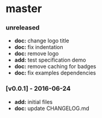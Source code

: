 # master

### unreleased
- **doc:** change logo title
- **doc:** fix indentation
- **doc:** remove logo
- **add:** test specification demo
- **doc:** remove caching for badges
- **doc:** fix examples dependencies

### [v0.0.1] - 2016-06-24
- **add:** initial files
- **doc:** update CHANGELOG.md
